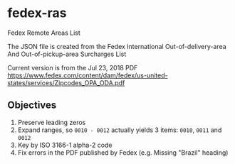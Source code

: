 # fedex-ras

Fedex Remote Areas List

The JSON file is created from the Fedex International Out-of-delivery-area And Out-of-pickup-area Surcharges List

Current version is from the Jul 23, 2018 PDF https://www.fedex.com/content/dam/fedex/us-united-states/services/Zipcodes_OPA_ODA.pdf

## Objectives

1. Preserve leading zeros
1. Expand ranges, so `0010 - 0012` actually yields 3 items: `0010`, `0011` and `0012`
1. Key by ISO 3166-1 alpha-2 code
1. Fix errors in the PDF published by Fedex (e.g. Missing "Brazil" heading) 
